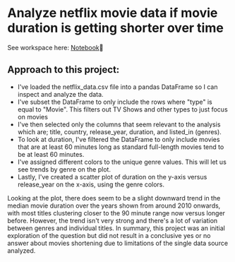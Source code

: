 <h1>Analyze netflix movie data if movie duration is getting shorter over time</h1>

See workspace here: [Notebook](workspace.ipynb)👀

<h2> Approach to this project: </h2>

- I've loaded the netflix_data.csv file into a pandas DataFrame so I can inspect and analyze the data.
- I've subset the DataFrame to only include the rows where "type" is equal to "Movie". This filters out TV Shows and other types to just focus on movies
- I've then selected only the columns that seem relevant to the analysis which are; title, country, release_year, duration, and listed_in (genres).
- To look at duration, I've filtered the DataFrame to only include movies that are at least 60 minutes long as standard full-length movies tend to be at least 60 minutes.
- I've assigned different colors to the unique genre values. This will let us see trends by genre on the plot.
- Lastly, I've created a scatter plot of duration on the y-axis versus release_year on the x-axis, using the genre colors.

Looking at the plot, there does seem to be a slight downward trend in the median movie duration over the years shown from around 2010 onwards, with most titles clustering closer to the 90 minute range now versus longer before. However, the trend isn't very strong and there's a lot of variation between genres and individual titles. In summary, this project was an initial exploration of the question but did not result in a conclusive yes or no answer about movies shortening due to limitations of the single data source analyzed.
